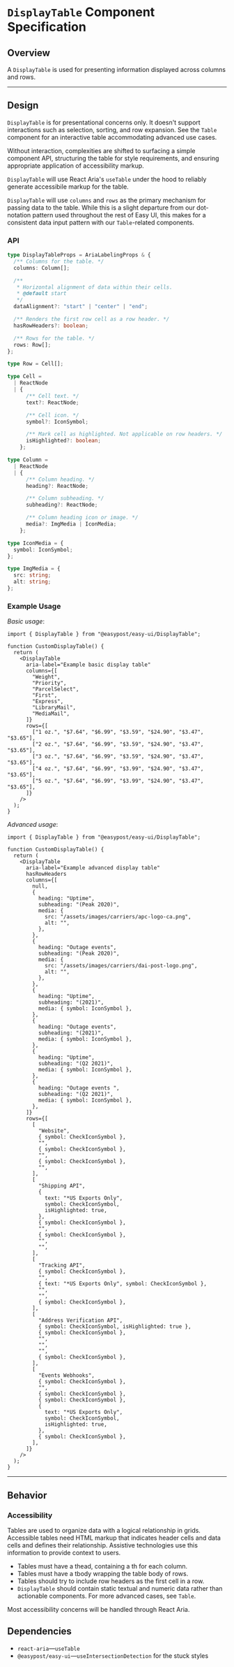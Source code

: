 # `DisplayTable` Component Specification

## Overview

A `DisplayTable` is used for presenting information displayed across columns and rows.

---

## Design

`DisplayTable` is for presentational concerns only. It doesn't support interactions such as selection, sorting, and row expansion. See the `Table` component for an interactive table accommodating advanced use cases.

Without interaction, complexities are shifted to surfacing a simple component API, structuring the table for style requirements, and ensuring appropriate application of accessibility markup.

`DisplayTable` will use React Aria's `useTable` under the hood to reliably generate accessibile markup for the table.

`DisplayTable` will use `columns` and `rows` as the primary mechanism for passing data to the table. While this is a slight departure from our dot-notation pattern used throughout the rest of Easy UI, this makes for a consistent data input pattern with our `Table`-related components.

### API

```ts
type DisplayTableProps = AriaLabelingProps & {
  /** Columns for the table. */
  columns: Column[];

  /**
   * Horizontal alignment of data within their cells.
   * @default start
   */
  dataAlignment?: "start" | "center" | "end";

  /** Renders the first row cell as a row header. */
  hasRowHeaders?: boolean;

  /** Rows for the table. */
  rows: Row[];
};

type Row = Cell[];

type Cell =
  | ReactNode
  | {
      /** Cell text. */
      text?: ReactNode;

      /** Cell icon. */
      symbol?: IconSymbol;

      /** Mark cell as highlighted. Not applicable on row headers. */
      isHighlighted?: boolean;
    };

type Column =
  | ReactNode
  | {
      /** Column heading. */
      heading?: ReactNode;

      /** Column subheading. */
      subheading?: ReactNode;

      /** Column heading icon or image. */
      media?: ImgMedia | IconMedia;
    };

type IconMedia = {
  symbol: IconSymbol;
};

type ImgMedia = {
  src: string;
  alt: string;
};
```

### Example Usage

_Basic usage_:

```tsx
import { DisplayTable } from "@easypost/easy-ui/DisplayTable";

function CustomDisplayTable() {
  return (
    <DisplayTable
      aria-label="Example basic display table"
      columns={[
        "Weight",
        "Priority",
        "ParcelSelect",
        "First",
        "Express",
        "LibraryMail",
        "MediaMail",
      ]}
      rows={[
        ["1 oz.", "$7.64", "$6.99", "$3.59", "$24.90", "$3.47", "$3.65"],
        ["2 oz.", "$7.64", "$6.99", "$3.59", "$24.90", "$3.47", "$3.65"],
        ["3 oz.", "$7.64", "$6.99", "$3.59", "$24.90", "$3.47", "$3.65"],
        ["4 oz.", "$7.64", "$6.99", "$3.99", "$24.90", "$3.47", "$3.65"],
        ["5 oz.", "$7.64", "$6.99", "$3.99", "$24.90", "$3.47", "$3.65"],
      ]}
    />
  );
}
```

_Advanced usage_:

```tsx
import { DisplayTable } from "@easypost/easy-ui/DisplayTable";

function CustomDisplayTable() {
  return (
    <DisplayTable
      aria-label="Example advanced display table"
      hasRowHeaders
      columns={[
        null,
        {
          heading: "Uptime",
          subheading: "(Peak 2020)",
          media: {
            src: "/assets/images/carriers/apc-logo-ca.png",
            alt: "",
          },
        },
        {
          heading: "Outage events",
          subheading: "(Peak 2020)",
          media: {
            src: "/assets/images/carriers/dai-post-logo.png",
            alt: "",
          },
        },
        {
          heading: "Uptime",
          subheading: "(2021)",
          media: { symbol: IconSymbol },
        },
        {
          heading: "Outage events",
          subheading: "(2021)",
          media: { symbol: IconSymbol },
        },
        {
          heading: "Uptime",
          subheading: "(Q2 2021)",
          media: { symbol: IconSymbol },
        },
        {
          heading: "Outage events ",
          subheading: "(Q2 2021)",
          media: { symbol: IconSymbol },
        },
      ]}
      rows={[
        [
          "Website",
          { symbol: CheckIconSymbol },
          "",
          { symbol: CheckIconSymbol },
          "",
          { symbol: CheckIconSymbol },
          "",
        ],
        [
          "Shipping API",
          {
            text: "*US Exports Only",
            symbol: CheckIconSymbol,
            isHighlighted: true,
          },
          { symbol: CheckIconSymbol },
          "",
          { symbol: CheckIconSymbol },
          "",
          "",
        ],
        [
          "Tracking API",
          { symbol: CheckIconSymbol },
          "",
          { text: "*US Exports Only", symbol: CheckIconSymbol },
          "",
          "",
          { symbol: CheckIconSymbol },
        ],
        [
          "Address Verification API",
          { symbol: CheckIconSymbol, isHighlighted: true },
          { symbol: CheckIconSymbol },
          "",
          "",
          "",
          { symbol: CheckIconSymbol },
        ],
        [
          "Events Webhooks",
          { symbol: CheckIconSymbol },
          "",
          { symbol: CheckIconSymbol },
          { symbol: CheckIconSymbol },
          {
            text: "*US Exports Only",
            symbol: CheckIconSymbol,
            isHighlighted: true,
          },
          { symbol: CheckIconSymbol },
        ],
      ]}
    />
  );
}
```

---

## Behavior

### Accessibility

Tables are used to organize data with a logical relationship in grids. Accessible tables need HTML markup that indicates header cells and data cells and defines their relationship. Assistive technologies use this information to provide context to users.

- Tables must have a thead, containing a th for each column.
- Tables must have a tbody wrapping the table body of rows.
- Tables should try to include row headers as the first cell in a row.
- `DisplayTable` should contain static textual and numeric data rather than actionable components. For more advanced cases, see `Table`.

Most accessibility concerns will be handled through React Aria.

## Dependencies

- `react-aria`—`useTable`
- `@easypost/easy-ui`—`useIntersectionDetection` for the stuck styles
